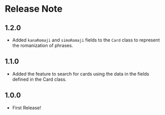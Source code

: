 # Release Note

## 1.2.0

- Added `kanaRomaji` and `simoRomaji` fields to the `Card` class to represent the romanization of phrases.

## 1.1.0

- Added the feature to search for cards using the data in the fields defined in the Card class.

## 1.0.0

- First Release!
